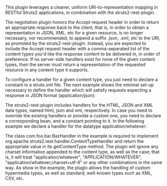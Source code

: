 This plugin leverages a cleaner, uniform URI-to-representation mapping in RESTful Struts2 applications, in combination with the struts2-rest-plugin.

The negotiation plugin honors the Accept request header in order to return an appropriate response back to the client; that is, in order to obtain a representation in JSON, XML, etc for a given resource, is no longer necessary, nor recommended, to append a suffix .json, .xml, etc to the URI, as promoted by the struts2-rest-plugin. Instead, you are expected to include the Accept request header with a comma-separated list of the content types you'd like the response content to be delivered in, in order of preference. If no server-side handlers exist for none of the given content types, then the server must return a representation of the requested resource in any content type it supports.

To configure a handler for a given content type, you just need to declare a constant in a struts.xml file. The next example shows the minimal set-up necessary to define the handler which will satisfy requests expecting a response in JSON format (application/json):

<struts>
    <constant name="struts.rest.negotiation.handlerOverride.application/json" value="json" />
</struts>

The struts2-rest-plugin includes handlers for the HTML, JSON and XML data types, named html, json and xml, respectively. In case you need to override the existing handlers or provide a custom one, you need to declare a corresponding bean, and a constant pointing to it. In the following example we declare a handler for the datatype application/whatever:

<struts>
    <constant name="struts.rest.negotiation.handlerOverride.application/whatever" value="foo" />
    <bean name="jsonp" type="org.apache.struts2.rest.handler.ContentTypeHandler" class="com.foo.bar.BazHandler" />
</struts>

The class com.foo.bar.BazHandler in the example is required to implement org.apache.struts2.rest.handler.ContentTypeHandler and return the appropriate value in its getContentType method. The plugin will ignore any charset information appended to the content type, as well as the case; that is, it will treat "application/whatever", "APPLICATION/WHATEVER", "application/whatever;charset=utf-8" or any other combinations in the same way. As show in the example, the plugin allows the handling of custom hypermedia types, as well as standard, well-known types such as XML, CSV, etc.
